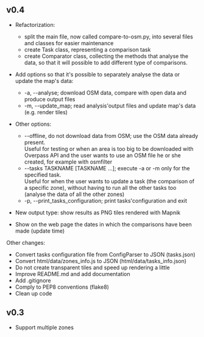 v0.4
----

* Refactorization:
    * split the main file, now called compare-to-osm.py, into several files and classes for easier maintenance
    * create Task class, representing a comparison task
    * create Comparator class, collecting the methods that analyse the data, so that it will possible to add different type of comparisons.

* Add options so that it's possible to separately analyse the data or update the map's data:
    * -a, --analyse; download OSM data, compare with open data and produce output files
    * -m, --update_map; read analysis'output files and update map's data (e.g. render tiles)

* Other options:
    * --offline, do not download data from OSM; use the OSM data already present.<br>Useful for testing or when an area is too big to be downloaded with Overpass API and the user wants to use an OSM file he or she created, for example with osmfilter
    * --tasks TASKNAME [TASKNAME ...]; execute -a or -m only for the specified task.<br>Useful for when the user wants to update a task (the comparison of a specific zone), without having to run all the other tasks too (analyse the data of all the other zones)
    * -p, --print_tasks_configuration; print tasks'configuration and exit

* New output type: show results as PNG tiles rendered with Mapnik

* Show on the web page the dates in which the comparisons have been made (update time)

Other changes:

* Convert tasks configuration file from ConfigParser to JSON (tasks.json)
* Convert html/data/zones_info.js to JSON (html/data/tasks_info.json)
* Do not create transparent tiles and speed up rendering a little
* Improve README.md and add documentation
* Add .gitignore
* Comply to PEP8 conventions (flake8)
* Clean up code

v0.3
----
* Support multiple zones